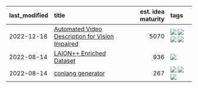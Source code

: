 |last_modified|title|est. idea maturity|tags
|:---|:---|---:|:---|
|2022-12-18|[Automated Video Description for Vision Impaired](automated-video-description.md)|5070|[![](https://img.shields.io/badge/tag-accessibility-473080)](tags/accessibility.md) [![](https://img.shields.io/badge/tag-dataset-4b9e32)](tags/dataset.md) [![](https://img.shields.io/badge/tag-foundation-25a9f1)](tags/foundation.md) [![](https://img.shields.io/badge/tag-publicgood-33b5de)](tags/publicgood.md)|
|2022-08-14|[LAION++ Enriched Dataset](laion-plus-plus.md)|936|[![](https://img.shields.io/badge/tag-dataset-4b9e32)](tags/dataset.md)|
|2022-08-14|[conlang generator](conlang_lm.md)|267|[![](https://img.shields.io/badge/tag-carp-61717a)](tags/carp.md) [![](https://img.shields.io/badge/tag-dataset-4b9e32)](tags/dataset.md) [![](https://img.shields.io/badge/tag-experimental-c5d714)](tags/experimental.md)|